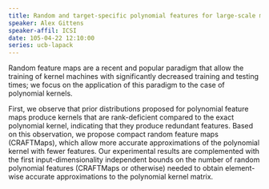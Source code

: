 ```yaml
---
title: Random and target-specific polynomial features for large-scale machine learning
speaker: Alex Gittens
speaker-affil: ICSI
date: 105-04-22 12:10:00
series: ucb-lapack
---
```


Random feature maps are a recent and popular paradigm that allow the training
of kernel machines with significantly decreased training and testing times; we
focus on the application of this paradigm to the case of polynomial kernels.

First, we observe that prior distributions proposed for polynomial feature maps
produce kernels that are rank-deficient compared to the exact polynomial
kernel, indicating that they produce redundant features. Based on this
observation, we propose compact random feature maps (CRAFTMaps), which allow
more accurate approximations of the polynomial kernel with fewer features. Our
experimental results are complemented with the first input-dimensionality
independent bounds on the number of random polynomial features (CRAFTMaps or
otherwise) needed to obtain element-wise accurate approximations to the
polynomial kernel matrix. 
